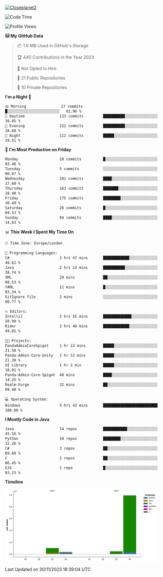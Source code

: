 [![Closeplanet2](https://github-readme-stats.vercel.app/api?username=Closeplanet2&show_icons=true&theme=tokyonight&count_private=true)]([https://github.com/Closeplanet2])

<!--START_SECTION:waka-->
![Code Time](http://img.shields.io/badge/Code%20Time-115%20hrs%2035%20mins-blue)

![Profile Views](http://img.shields.io/badge/Profile%20Views-13-blue)

**🐱 My GitHub Data** 

> 📦 1.8 MB Used in GitHub's Storage 
 > 
> 🏆 440 Contributions in the Year 2023
 > 
> 🚫 Not Opted to Hire
 > 
> 📜 21 Public Repositories 
 > 
> 🔑 10 Private Repositories 
 > 
**I'm a Night 🦉** 

```text
🌞 Morning                17 commits          █░░░░░░░░░░░░░░░░░░░░░░░░   02.96 % 
🌆 Daytime                223 commits         ██████████░░░░░░░░░░░░░░░   38.85 % 
🌃 Evening                222 commits         ██████████░░░░░░░░░░░░░░░   38.68 % 
🌙 Night                  112 commits         █████░░░░░░░░░░░░░░░░░░░░   19.51 % 
```
📅 **I'm Most Productive on Friday** 

```text
Monday                   20 commits          █░░░░░░░░░░░░░░░░░░░░░░░░   03.48 % 
Tuesday                  5 commits           ░░░░░░░░░░░░░░░░░░░░░░░░░   00.87 % 
Wednesday                101 commits         ████░░░░░░░░░░░░░░░░░░░░░   17.60 % 
Thursday                 163 commits         ███████░░░░░░░░░░░░░░░░░░   28.40 % 
Friday                   175 commits         ████████░░░░░░░░░░░░░░░░░   30.49 % 
Saturday                 26 commits          █░░░░░░░░░░░░░░░░░░░░░░░░   04.53 % 
Sunday                   84 commits          ████░░░░░░░░░░░░░░░░░░░░░   14.63 % 
```


📊 **This Week I Spent My Time On** 

```text
🕑︎ Time Zone: Europe/London

💬 Programming Languages: 
C#                       2 hrs 47 mins       ████████████░░░░░░░░░░░░░   48.62 % 
Java                     2 hrs 13 mins       ██████████░░░░░░░░░░░░░░░   38.74 % 
XML                      29 mins             ██░░░░░░░░░░░░░░░░░░░░░░░   08.53 % 
YAML                     11 mins             █░░░░░░░░░░░░░░░░░░░░░░░░   03.34 % 
GitIgnore file           2 mins              ░░░░░░░░░░░░░░░░░░░░░░░░░   00.77 % 

🔥 Editors: 
IntelliJ                 2 hrs 55 mins       █████████████░░░░░░░░░░░░   50.99 % 
Rider                    2 hrs 48 mins       ████████████░░░░░░░░░░░░░   49.01 % 

🐱‍💻 Projects: 
PandaAdminCoreSpigot     1 hr 13 mins        █████░░░░░░░░░░░░░░░░░░░░   21.50 % 
Panda-Admin-Core-Unity   1 hr 12 mins        █████░░░░░░░░░░░░░░░░░░░░   21.20 % 
UI Library               1 hr 1 min          █████░░░░░░░░░░░░░░░░░░░░   18.01 % 
Panda-Admin-Core-Spigot  48 mins             ████░░░░░░░░░░░░░░░░░░░░░   14.25 % 
Realm-Forge              32 mins             ██░░░░░░░░░░░░░░░░░░░░░░░   09.40 % 

💻 Operating System: 
Windows                  5 hrs 43 mins       █████████████████████████   100.00 % 
```

**I Mostly Code in Java** 

```text
Java                     14 repos            ███████████░░░░░░░░░░░░░░   45.16 % 
Python                   10 repos            ████████░░░░░░░░░░░░░░░░░   32.26 % 
C#                       3 repos             ██░░░░░░░░░░░░░░░░░░░░░░░   09.68 % 
C                        2 repos             ██░░░░░░░░░░░░░░░░░░░░░░░   06.45 % 
EJS                      1 repo              █░░░░░░░░░░░░░░░░░░░░░░░░   03.23 % 
```



**Timeline**

![Lines of Code chart](https://raw.githubusercontent.com/Closeplanet2/Closeplanet2/main/assets/bar_graph.png)


 Last Updated on 30/11/2023 18:39:04 UTC
<!--END_SECTION:waka-->
